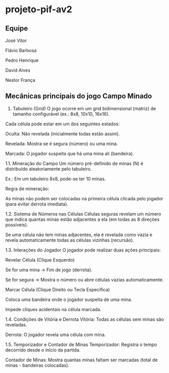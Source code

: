 # projeto-pif-av2

## Equipe
 José Vitor
 
 Flávio Barbosa
 
 Pedro Henrique
 
 David Alves
 
 Nestor França

## Mecânicas principais do jogo Campo Minado

    
1. Tabuleiro (Grid)
 O jogo ocorre em um grid bidimensional (matriz) de tamanho configurável (ex.: 8x8, 10x10, 16x16).

 Cada célula pode estar em um dos seguintes estados:

 Oculta: Não revelada (inicialmente todas estão assim).

 Revelada: Mostra se é segura (número) ou uma mina.

 Marcada: O jogador suspeita que há uma mina ali (bandeira).

 1.1. Mineração do Campo
 Um número pré-definido de minas (N) é distribuído aleatoriamente pelo tabuleiro.

 Ex.: Em um tabuleiro 8x8, pode-se ter 10 minas.

 Regra de mineração:

 As minas não podem ser colocadas na primeira célula clicada pelo jogador (para evitar derrota imediata).

 1.2. Sistema de Números nas Células
 Células seguras revelam um número que indica quantas minas estão adjacentes a ela (em todas as 8 direções possíveis).

 Se uma célula não tem minas adjacentes, ela é revelada como vazia e revela automaticamente todas as células vizinhas (recursão).

 1.3. Interações do Jogador
 O jogador pode realizar duas ações principais:

 Revelar Célula (Clique Esquerdo)

 Se for uma mina → Fim de jogo (derrota).

 Se for segura → Mostra o número ou abre células vazias automaticamente.

 Marcar Célula (Clique Direito ou Tecla Específica)

 Coloca uma bandeira onde o jogador suspeita de uma mina.

 Impede cliques acidentais na célula marcada.

 1.4. Condições de Vitória e Derrota
 Vitória: Todas as células sem minas são reveladas.

 Derrota: O jogador revela uma célula com mina.

 1.5. Temporizador e Contador de Minas
 Temporizador: Registra o tempo decorrido desde o início da partida.

 Contador de Minas: Mostra quantas minas faltam ser marcadas (total de minas - bandeiras colocadas).
